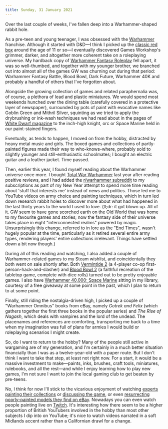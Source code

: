 ```yaml
---
title: Sunday, 31 January 2021
---
```

Over the last couple of weeks, I've fallen deep into a Warhammer-shaped rabbit hole.

As a pre-teen and young teenager, I was obsessed with the [Warhammer](https://en.wikipedia.org/wiki/Warhammer_Fantasy_(setting)) franchise. Although it started with D&D—I think I picked up the [classic red box](https://dnd4.fandom.com/wiki/Red_Box) around the age of 11 or so—I eventually discovered Games Workshop's grimmer, darker, and altogether more coherent take on a roleplaying universe. My hardback copy of [Warhammer Fantasy Roleplay](https://en.wikipedia.org/wiki/Warhammer_Fantasy_Roleplay) fell apart, it was so well-thumbed, and together with my younger brother, we branched out into almost all of the games GW was churning out during that period: Warhammer Fantasy Battle, Blood Bowl, Dark Future, Warhammer 40K and probably a handful of others that I've forgotten about.

Alongside the growing collection of games and related paraphernalia was, of course, a plethora of lead and plastic miniatures. We would spend most weekends hunched over the dining table (carefully covered in a protective layer of newspaper), surrounded by pots of paint with evocative names like Goblin Green and Mithril Silver, squinting as we tried to apply the drybrushing or ink-wash techniques we had read about in the pages of [White Dwarf magazine](https://en.wikipedia.org/wiki/White_Dwarf_(magazine)) to the inch-high knight, orc or Space Marine held in our paint-stained fingers.

Eventually, as tends to happen, I moved on from the hobby, distracted by heavy metal music and girls. The boxed games and collections of partly-painted figures made their way to who-knows-where, probably sold to slightly younger and still-enthusiastic schoolmates; I bought an electric guitar and a leather jacket. Time passed.

Then, earlier this year, I found myself reading about the Warhammer universe once more. I bought [Total War Warhammer](https://store.steampowered.com/app/364360/Total_War_WARHAMMER/) last year after reading positive reviews, and I had added the [r/warhammer subreddit](https://www.reddit.com/r/Warhammer/) to my subscriptions as part of my New Year attempt to spend more time reading about 'stuff that interests me' instead of news and politics. Those led me to YouTube videos on army choice and painting techniques, which in turn led down research rabbit holes to discover more about what had happened in the last thirty years to the world I used to love. (tl;dr: it got blown up. All of it. GW seem to have gone scorched earth on the Old World that was home to my favourite games and stories; now the fantasy side of their universe takes place in eight "interconnected realms" powered by magic. Unsurprisingly this change, referred to in lore as the "End Times", wasn't hugely popular at the time, particularly as it retired several entire army types, rendering players' entire collections irrelevant. Things have settled down a bit now though.)

During all of this reading and watching, I also added a couple of Warhammer-related games to my Steam wishlist, and coincidentally they both went on sale shortly after. Both [Vermintide 2](https://store.steampowered.com/app/552500/Warhammer_Vermintide_2/) (a 4-player co-op first-person-hack-and-slasher) and [Blood Bowl 2](https://store.steampowered.com/app/236690/Blood_Bowl_2/) (a faithful recreation of the tabletop game, complete with dice rolls) turned out to be pretty enjoyable games. I also have [Warhammer 40,000: Space Marine](https://store.steampowered.com/app/55150/Warhammer_40000_Space_Marine/) sitting in my library, courtesy of a free giveaway at some point in the past, which I plan to return to at some point.

Finally, still riding the nostalgia-driven high, I picked up a couple of "Warhammer Omnibus" books from eBay, namely _Gotrek and Felix_ (which gathers together the first three books in the popular series) and _The Rise of Nagash_, which deals with vampires and the lord of the undead. The placenames and references are comforting, transporting me back to a time when my imagination was full of plans for armies I would build or roleplaying scenarios I might create.

So, do I want to return to the hobby? Many of the people still active in wargaming are of my generation, and I'm certainly in a much better situation financially than I was as a twelve-year-old with a paper route. But I don't think I want to take that step, at least not right now. For a start, it would be a massive investment to make—paints, inks, brushes, craft tools, miniatures, rulebooks, and all the rest—and while I enjoy learning how to play new games, I'm not sure I want to join the local gaming club to get beaten by pre-teens.

No, I think for now I'll stick to the vicarious enjoyment of watching [experts painting their collections](https://www.youtube.com/c/MidwinterMinis) or [discussing the game](https://www.youtube.com/c/HeyWoah), or even [resurrecting poorly-painted models they find on eBay](https://www.youtube.com/c/eBayMiniatureRescues). Nowadays you can even watch people painting live on [Twitch](https://www.twitch.tv/directory/game/Warhammer). It's interesting how there seem to be a higher proportion of British YouTubers involved in the hobby than most other subjects I dip into on YouTube; it's nice to watch videos narrated in a soft Midlands accent rather than a Californian drawl for a change.
